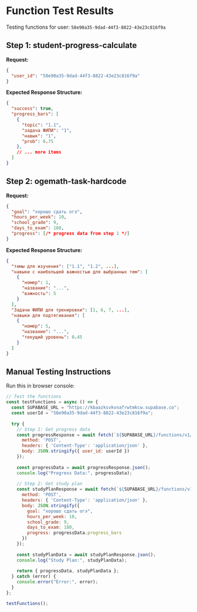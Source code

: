# Function Test Results

Testing functions for user: `58e90a35-9dad-44f3-8822-43e23c816f9a`

## Step 1: student-progress-calculate

**Request:**
```json
{
  "user_id": "58e90a35-9dad-44f3-8822-43e23c816f9a"
}
```

**Expected Response Structure:**
```json
{
  "success": true,
  "progress_bars": [
    {
      "topic": "1.1",
      "задача ФИПИ": "1",
      "навык": "1",
      "prob": 0.75
    },
    // ... more items
  ]
}
```

## Step 2: ogemath-task-hardcode

**Request:**
```json
{
  "goal": "хорошо сдать огэ",
  "hours_per_week": 10,
  "school_grade": 9,
  "days_to_exam": 180,
  "progress": [/* progress data from step 1 */]
}
```

**Expected Response Structure:**
```json
{
  "темы для изучения": ["1.1", "1.2", ...],
  "навыки с наибольшей важностью для выбранных тем": [
    {
      "номер": 1,
      "название": "...",
      "важность": 5
    }
  ],
  "Задачи ФИПИ для тренировки": [1, 6, 7, ...],
  "навыки для подтягивания": [
    {
      "номер": 5,
      "название": "...",
      "текущий уровень": 0.45
    }
  ]
}
```

## Manual Testing Instructions

Run this in browser console:
```javascript
// Test the functions
const testFunctions = async () => {
  const SUPABASE_URL = "https://kbaazksvkvnafrwtmkcw.supabase.co";
  const userId = "58e90a35-9dad-44f3-8822-43e23c816f9a";
  
  try {
    // Step 1: Get progress data
    const progressResponse = await fetch(`${SUPABASE_URL}/functions/v1/student-progress-calculate`, {
      method: 'POST',
      headers: { 'Content-Type': 'application/json' },
      body: JSON.stringify({ user_id: userId })
    });
    
    const progressData = await progressResponse.json();
    console.log("Progress Data:", progressData);
    
    // Step 2: Get study plan
    const studyPlanResponse = await fetch(`${SUPABASE_URL}/functions/v1/ogemath-task-hardcode`, {
      method: 'POST',
      headers: { 'Content-Type': 'application/json' },
      body: JSON.stringify({
        goal: "хорошо сдать огэ",
        hours_per_week: 10,
        school_grade: 9,
        days_to_exam: 180,
        progress: progressData.progress_bars
      })
    });
    
    const studyPlanData = await studyPlanResponse.json();
    console.log("Study Plan:", studyPlanData);
    
    return { progressData, studyPlanData };
  } catch (error) {
    console.error("Error:", error);
  }
};

testFunctions();
```